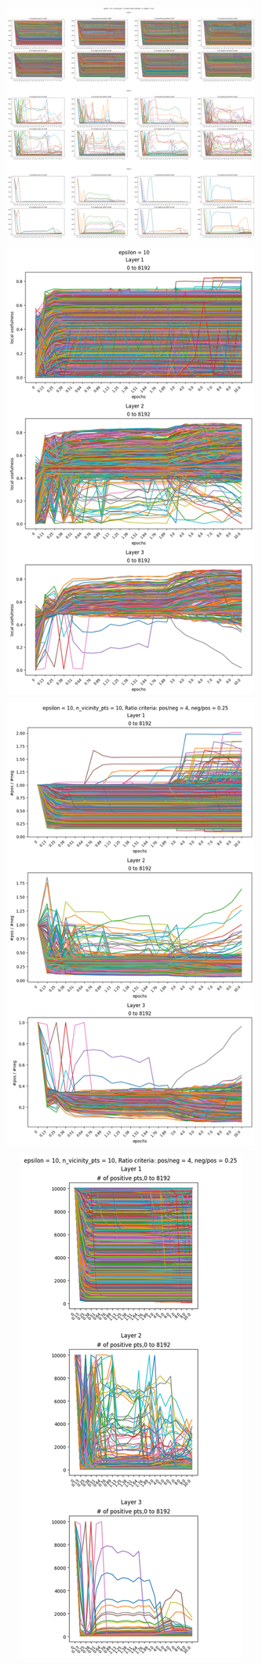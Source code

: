 <p align="center"> <img src= 'all_figs/hyp_posneg_epsilon = 10.png' /> </p>
<p align="center"> <img src= 'all_figs/hyp_posneg_local_usefulness = 10.png' /> </p>
<p align="center"> <img src= 'all_figs/hyp_posneg_ratio_epsilon = 10.png' /> </p>
<p align="center"> <img src= 'all_figs/hyp_total_posneg_epsilon = 10.png' /> </p>
